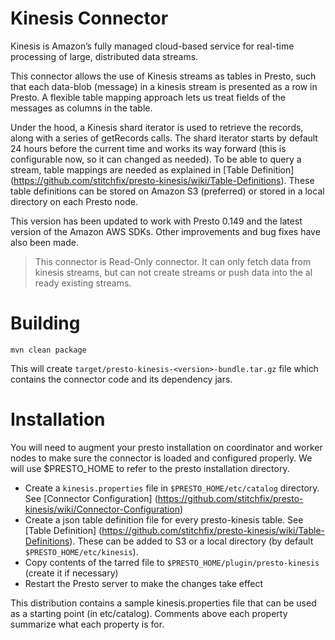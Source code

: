 # Kinesis Connector

Kinesis is Amazon’s fully managed cloud-based service for real-time processing
of large, distributed data streams.

This connector allows the use of Kinesis streams as tables in Presto, such that each data-blob (message)
in a kinesis stream is presented as a row in Presto.  A flexible table mapping approach lets us
treat fields of the messages as columns in the table.

Under the hood, a Kinesis shard iterator is used to retrieve the records, along with
a series of getRecords calls.  The shard iterator starts by default 24 hours before
the current time and works its way forward (this is configurable now, so it can
changed  as needed).  To be able to query a stream, table mappings are needed as
explained in [Table Definition] (https://github.com/stitchfix/presto-kinesis/wiki/Table-Definitions).
These table definitions can be stored on Amazon S3 (preferred) or stored in
a local directory on each Presto node.

This version has been updated to work with Presto 0.149 and the latest
version of the Amazon AWS SDKs.  Other improvements and bug fixes have also been made.

> This connector is Read-Only connector. It can only fetch data from
kinesis streams, but can not create streams or push data into the al
ready existing streams.


# Building

    mvn clean package

This will create ``target/presto-kinesis-<version>-bundle.tar.gz``
file which contains the connector code and its dependency jars.

# Installation

You will need to augment your presto installation on coordinator and worker nodes to make sure the connector is loaded and configured properly. We will use $PRESTO_HOME to refer to the presto installation directory.

* Create a ``kinesis.properties`` file in ``$PRESTO_HOME/etc/catalog`` directory. See [Connector Configuration] (https://github.com/stitchfix/presto-kinesis/wiki/Connector-Configuration)
* Create a json table definition file for every presto-kinesis table. See [Table Definition] (https://github.com/stitchfix/presto-kinesis/wiki/Table-Definitions).  These can be added to S3 or a local directory (by default ``$PRESTO_HOME/etc/kinesis``).
* Copy contents of the tarred file to ``$PRESTO_HOME/plugin/presto-kinesis`` (create it if necessary)
* Restart the Presto server to make the changes take effect

This distribution contains a sample kinesis.properties file that can be used as a starting point (in etc/catalog).
Comments above each property summarize what each property is for.
